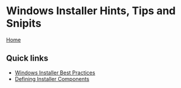 # Windows Installer Hints, Tips and Snipits

[Home](index.md)

## Quick links

- [Windows Installer Best Practices](https://docs.microsoft.com/en-us/windows/desktop/Msi/windows-installer-best-practices)
- [Defining Installer Components](https://docs.microsoft.com/en-us/windows/desktop/Msi/defining-installer-components)
